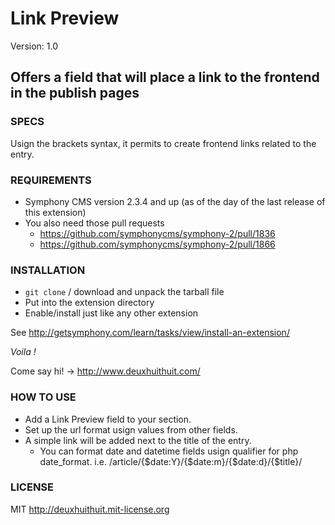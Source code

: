 # Link Preview #

Version: 1.0

## Offers a field that will place a link to the frontend in the publish pages ##

### SPECS ###

Usign the brackets syntax, it permits to create frontend links related to the entry.

### REQUIREMENTS ###

- Symphony CMS version 2.3.4 and up (as of the day of the last release of this extension)
- You also need those pull requests
	- <https://github.com/symphonycms/symphony-2/pull/1836>
	- <https://github.com/symphonycms/symphony-2/pull/1866>

### INSTALLATION ###

- `git clone` / download and unpack the tarball file
- Put into the extension directory
- Enable/install just like any other extension

See <http://getsymphony.com/learn/tasks/view/install-an-extension/>

*Voila !*

Come say hi! -> <http://www.deuxhuithuit.com/>

### HOW TO USE ###

- Add a Link Preview field to your section.
- Set up the url format usign values from other fields.
- A simple link will be added next to the title of the entry.
	- You can format date and datetime fields usign qualifier for php date_format.
	i.e. /article/{$date:Y}/{$date:m}/{$date:d}/{$title}/

### LICENSE ###

MIT <http://deuxhuithuit.mit-license.org>
